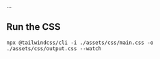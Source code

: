 ...

## Run the CSS

`npx @tailwindcss/cli -i ./assets/css/main.css -o ./assets/css/output.css --watch`

